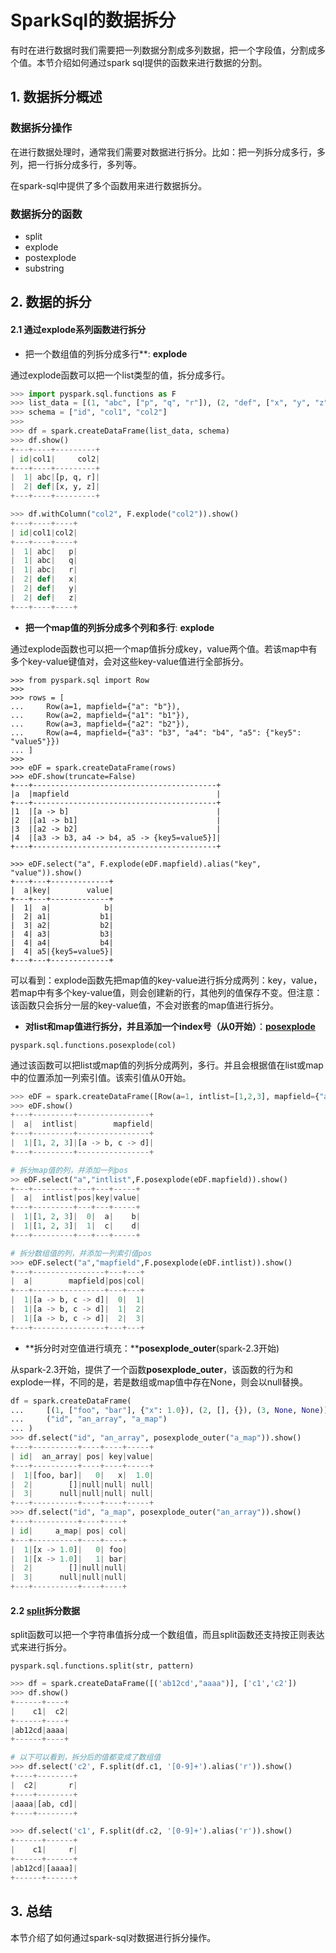 # SparkSql的数据拆分

有时在进行数据时我们需要把一列数据分割成多列数据，把一个字段值，分割成多个值。本节介绍如何通过spark sql提供的函数来进行数据的分割。

## 1. 数据拆分概述
### 数据拆分操作
在进行数据处理时，通常我们需要对数据进行拆分。比如：把一列拆分成多行，多列，把一行拆分成多行，多列等。

在spark-sql中提供了多个函数用来进行数据拆分。

### 数据拆分的函数
* split
* explode
* postexplode
* substring

## 2. 数据的拆分

#### 2.1 通过explode系列函数进行拆分

- 把一个数组值的列拆分成多行**: **explode**

通过explode函数可以把一个list类型的值，拆分成多行。

```python
>>> import pyspark.sql.functions as F
>>> list_data = [(1, "abc", ["p", "q", "r"]), (2, "def", ["x", "y", "z"])]
>>> schema = ["id", "col1", "col2"]
>>> 
>>> df = spark.createDataFrame(list_data, schema)
>>> df.show()
+---+----+---------+
| id|col1|     col2|
+---+----+---------+
|  1| abc|[p, q, r]|
|  2| def|[x, y, z]|
+---+----+---------+

>>> df.withColumn("col2", F.explode("col2")).show()
+---+----+----+
| id|col1|col2|
+---+----+----+
|  1| abc|   p|
|  1| abc|   q|
|  1| abc|   r|
|  2| def|   x|
|  2| def|   y|
|  2| def|   z|
+---+----+----+
```

- **把一个map值的列拆分成多个列和多行**: **explode**

通过explode函数也可以把一个map值拆分成key，value两个值。若该map中有多个key-value键值对，会对这些key-value值进行全部拆分。

```
>>> from pyspark.sql import Row
>>> 
>>> rows = [
...     Row(a=1, mapfield={"a": "b"}),
...     Row(a=2, mapfield={"a1": "b1"}),
...     Row(a=3, mapfield={"a2": "b2"}),
...     Row(a=4, mapfield={"a3": "b3", "a4": "b4", "a5": {"key5": "value5"}})
... ]
>>> 
>>> eDF = spark.createDataFrame(rows)
>>> eDF.show(truncate=False)
+---+-----------------------------------------+
|a  |mapfield                                 |
+---+-----------------------------------------+
|1  |[a -> b]                                 |
|2  |[a1 -> b1]                               |
|3  |[a2 -> b2]                               |
|4  |[a3 -> b3, a4 -> b4, a5 -> {key5=value5}]|
+---+-----------------------------------------+

>>> eDF.select("a", F.explode(eDF.mapfield).alias("key", "value")).show()
+---+---+-------------+
|  a|key|        value|
+---+---+-------------+
|  1|  a|            b|
|  2| a1|           b1|
|  3| a2|           b2|
|  4| a3|           b3|
|  4| a4|           b4|
|  4| a5|{key5=value5}|
+---+---+-------------+
```

可以看到：explode函数先把map值的key-value进行拆分成两列：key，value，若map中有多个key-value值，则会创建新的行，其他列的值保存不变。但注意：该函数只会拆分一层的key-value值，不会对嵌套的map值进行拆分。

* **对list和map值进行拆分，并且添加一个index号（从0开始）**：**[posexplode](http://spark.apache.org/docs/2.1.0/api/python/_modules/pyspark/sql/functions.html#posexplode)**

````
pyspark.sql.functions.posexplode(col)
````

通过该函数可以把list或map值的列拆分成两列，多行。并且会根据值在list或map中的位置添加一列索引值。该索引值从0开始。

```python
>>> eDF = spark.createDataFrame([Row(a=1, intlist=[1,2,3], mapfield={"a": "b", "c": "d"})])
>>> eDF.show()
+---+---------+----------------+
|  a|  intlist|        mapfield|
+---+---------+----------------+
|  1|[1, 2, 3]|[a -> b, c -> d]|
+---+---------+----------------+

# 拆分map值的列，并添加一列pos
>> eDF.select("a","intlist",F.posexplode(eDF.mapfield)).show()
+---+---------+---+---+-----+
|  a|  intlist|pos|key|value|
+---+---------+---+---+-----+
|  1|[1, 2, 3]|  0|  a|    b|
|  1|[1, 2, 3]|  1|  c|    d|
+---+---------+---+---+-----+

# 拆分数组值的列，并添加一列索引值pos
>>> eDF.select("a","mapfield",F.posexplode(eDF.intlist)).show()
+---+----------------+---+---+
|  a|        mapfield|pos|col|
+---+----------------+---+---+
|  1|[a -> b, c -> d]|  0|  1|
|  1|[a -> b, c -> d]|  1|  2|
|  1|[a -> b, c -> d]|  2|  3|
+---+----------------+---+---+
```

* **拆分时对空值进行填充：****posexplode_outer**(spark-2.3开始)

从spark-2.3开始，提供了一个函数**posexplode_outer**，该函数的行为和explode一样，不同的是，若是数组或map值中存在None，则会以null替换。

```python
df = spark.createDataFrame(
...     [(1, ["foo", "bar"], {"x": 1.0}), (2, [], {}), (3, None, None)],
...     ("id", "an_array", "a_map")
... )
>>> df.select("id", "an_array", posexplode_outer("a_map")).show()
+---+----------+----+----+-----+
| id|  an_array| pos| key|value|
+---+----------+----+----+-----+
|  1|[foo, bar]|   0|   x|  1.0|
|  2|        []|null|null| null|
|  3|      null|null|null| null|
+---+----------+----+----+-----+
>>> df.select("id", "a_map", posexplode_outer("an_array")).show()
+---+----------+----+----+
| id|     a_map| pos| col|
+---+----------+----+----+
|  1|[x -> 1.0]|   0| foo|
|  1|[x -> 1.0]|   1| bar|
|  2|        []|null|null|
|  3|      null|null|null|
+---+----------+----+----+
```



#### 2.2 [split](https://spark.apache.org/docs/2.4.5/api/python/pyspark.sql.html#pyspark.sql.functions.split)拆分数据

split函数可以把一个字符串值拆分成一个数组值，而且split函数还支持按正则表达式来进行拆分。

```
pyspark.sql.functions.split(str, pattern)
```

```python
>>> df = spark.createDataFrame([('ab12cd',"aaaa")], ['c1','c2'])
>>> df.show()
+------+----+
|    c1|  c2|
+------+----+
|ab12cd|aaaa|
+------+----+

# 以下可以看到，拆分后的值都变成了数组值
>>> df.select('c2', F.split(df.c1, '[0-9]+').alias('r')).show()
+----+--------+
|  c2|       r|
+----+--------+
|aaaa|[ab, cd]|
+----+--------+

>>> df.select('c1', F.split(df.c2, '[0-9]+').alias('r')).show()
+------+------+
|    c1|     r|
+------+------+
|ab12cd|[aaaa]|
+------+------+
```



## 3. 总结

本节介绍了如何通过spark-sql对数据进行拆分操作。